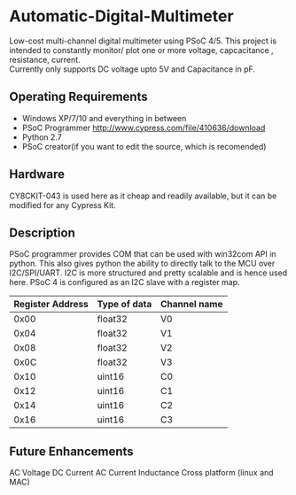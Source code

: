 # Automatic-Digital-Multimeter
Low-cost multi-channel digital multimeter using PSoC 4/5.
This project is intended to constantly monitor/ plot one or more voltage, capcacitance , resistance, current.  
Currently only supports DC voltage upto 5V and Capacitance in pF. 

## Operating Requirements ##
* Windows XP/7/10 and everything in between
* PSoC Programmer http://www.cypress.com/file/410636/download
* Python 2.7
* PSoC creator(if you want to edit the source, which is recomended)
## Hardware ##
CY8CKIT-043 is used here as it cheap and readily available, but it can be modified for any Cypress Kit. 

## Description ##
PSoC programmer provides COM that can be used with win32com API in python. 
This also gives python the ability to directly talk to the MCU over I2C/SPI/UART. 
I2C is more structured and pretty scalable and is hence used here. 
PSoC 4 is configured as an I2C slave with a register map.

Register Address | Type of data | Channel name 
------------- | ------------- | ---------------
0x00  | float32 | V0
0x04  | float32 | V1
0x08  | float32 | V2
0x0C  | float32 | V3
0x10  | uint16  | C0
0x12  | uint16  | C1
0x14  | uint16  | C2
0x16  | uint16  | C3

## Future Enhancements ##
AC Voltage
DC Current 
AC Current
Inductance
Cross platform (linux and MAC)
